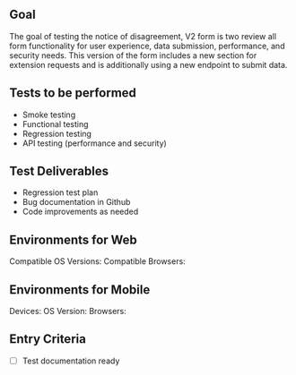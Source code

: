 ## Goal
The goal of testing the notice of disagreement, V2 form is two review all form functionality for user experience, data submission, performance, and security needs. This version of the form includes a new section for extension requests and is additionally using a new endpoint to submit data.

## Tests to be performed
- Smoke testing
- Functional testing
- Regression testing
- API testing (performance and security)

## Test Deliverables
- Regression test plan
- Bug documentation in Github
- Code improvements as needed

## Environments for Web
Compatible OS Versions:
Compatible Browsers:

## Environments for Mobile
Devices:
OS Version:
Browsers:

## Entry Criteria
 -[ ] Test documentation ready
